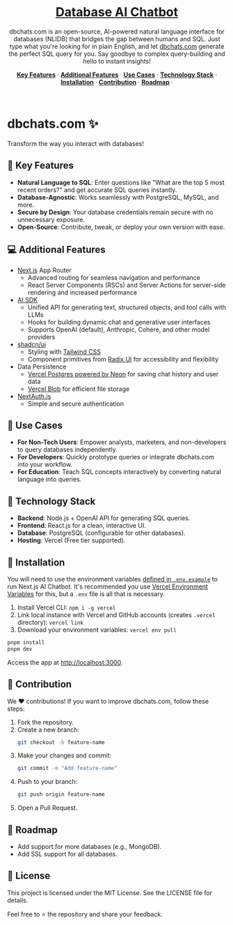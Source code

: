 <a href="https://dbchats.com/">
  <h1 align="center">Database AI Chatbot</h1>
</a>

<p align="center">
  dbchats.com is an open-source, AI-powered natural language interface for databases (NLIDB) that bridges the gap between humans and SQL. Just type what you're looking for in plain English, and let <a href="https://dbchats.com/">dbchats.com</a> generate the perfect SQL query for you. Say goodbye to complex query-building and hello to instant insights!
</p>

<p align="center">
  <a href="#key-features"><strong>Key Features</strong></a> ·
  <a href="#additional-features"><strong>Additional Features</strong></a> ·
  <a href="#use-cases"><strong>Use Cases</strong></a> ·
  <a href="#technology-stack"><strong>Technology Stack</strong></a> ·
  <a href="#installation"><strong>Installation</strong></a> ·
  <a href="#contribution"><strong>Contribution</strong></a> ·
  <a href="#roadmap"><strong>Roadmap</strong></a> ·

</p>
<br/>

# dbchats.com ✨

Transform the way you interact with databases!

## 🚀 Key Features

- **Natural Language to SQL**: Enter questions like "What are the top 5 most recent orders?" and get accurate SQL queries instantly.
- **Database-Agnostic**: Works seamlessly with PostgreSQL, MySQL, and more.
- **Secure by Design**: Your database credentials remain secure with no unnecessary exposure.
- **Open-Source**: Contribute, tweak, or deploy your own version with ease.

## 💻 Additional Features

- [Next.js](https://nextjs.org) App Router
  - Advanced routing for seamless navigation and performance
  - React Server Components (RSCs) and Server Actions for server-side rendering and increased performance
- [AI SDK](https://sdk.vercel.ai/docs)
  - Unified API for generating text, structured objects, and tool calls with LLMs
  - Hooks for building dynamic chat and generative user interfaces
  - Supports OpenAI (default), Anthropic, Cohere, and other model providers
- [shadcn/ui](https://ui.shadcn.com)
  - Styling with [Tailwind CSS](https://tailwindcss.com)
  - Component primitives from [Radix UI](https://radix-ui.com) for accessibility and flexibility
- Data Persistence
  - [Vercel Postgres powered by Neon](https://vercel.com/storage/postgres) for saving chat history and user data
  - [Vercel Blob](https://vercel.com/storage/blob) for efficient file storage
- [NextAuth.js](https://github.com/nextauthjs/next-auth)
  - Simple and secure authentication

## 🎯 Use Cases

- **For Non-Tech Users**: Empower analysts, marketers, and non-developers to query databases independently.
- **For Developers**: Quickly prototype queries or integrate dbchats.com into your workflow.
- **For Education**: Teach SQL concepts interactively by converting natural language into queries.

## 🔧 Technology Stack

- **Backend**: Node.js + OpenAI API for generating SQL queries.
- **Frontend**: React.js for a clean, interactive UI.
- **Database**: PostgreSQL (configurable for other databases).
- **Hosting**: Vercel (Free tier supported).

## 🔧 Installation

You will need to use the environment variables [defined in `.env.example`](.env.example) to run Next.js AI Chatbot. It's recommended you use [Vercel Environment Variables](https://vercel.com/docs/projects/environment-variables) for this, but a `.env` file is all that is necessary.

1. Install Vercel CLI: `npm i -g vercel`
2. Link local instance with Vercel and GitHub accounts (creates `.vercel` directory): `vercel link`
3. Download your environment variables: `vercel env pull`

```bash
pnpm install
pnpm dev
```

Access the app at [http://localhost:3000](http://localhost:3000).

## 🌟 Contribution

We ❤️ contributions! If you want to improve dbchats.com, follow these steps:

1. Fork the repository.
2. Create a new branch:
   ```bash
   git checkout -b feature-name
   ```
3. Make your changes and commit:
   ```bash
   git commit -m "Add feature-name"
   ```
4. Push to your branch:
   ```bash
   git push origin feature-name
   ```
5. Open a Pull Request.

## 🧩 Roadmap

- Add support for more databases (e.g., MongoDB).
- Add SSL support for all databases.

## 📄 License

This project is licensed under the MIT License. See the LICENSE file for details.

Feel free to ⭐ the repository and share your feedback.
